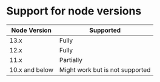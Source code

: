 # Support for node versions

| **Node Version** | **Supported**                   |
| ---------------- | ------------------------------- |
| 13.x             | Fully                           |
| 12.x             | Fully                           |
| 11.x             | Partially                       |
| 10.x and below   | Might work but is not supported |
